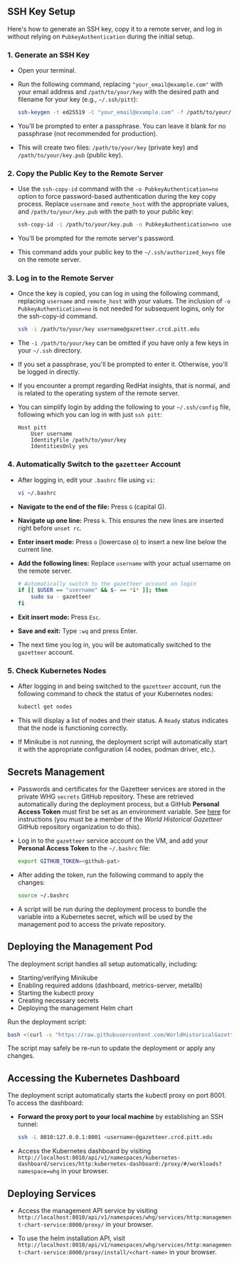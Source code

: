 ## SSH Key Setup

Here's how to generate an SSH key, copy it to a remote server, and log in without relying on `PubkeyAuthentication` during the initial setup.

### 1. Generate an SSH Key

* Open your terminal.
* Run the following command, replacing `"your_email@example.com"` with your email address and `/path/to/your/key` with the desired path and filename for your key (e.g., `~/.ssh/pitt`):

  ```bash
  ssh-keygen -t ed25519 -C "your_email@example.com" -f /path/to/your/key
  ```

* You'll be prompted to enter a passphrase. You can leave it blank for no passphrase (not recommended for production).
* This will create two files: `/path/to/your/key` (private key) and `/path/to/your/key.pub` (public key).

### 2. Copy the Public Key to the Remote Server

* Use the `ssh-copy-id` command with the `-o PubkeyAuthentication=no` option to force password-based authentication during the key copy process. Replace `username` and `remote_host` with the appropriate values, and `/path/to/your/key.pub` with the path to your public key:

  ```bash
  ssh-copy-id -i /path/to/your/key.pub -o PubkeyAuthentication=no username@gazetteer.crcd.pitt.edu
  ```

* You'll be prompted for the remote server's password.
* This command adds your public key to the `~/.ssh/authorized_keys` file on the remote server.

### 3. Log in to the Remote Server

* Once the key is copied, you can log in using the following command, replacing `username` and `remote_host` with your values. The inclusion of `-o PubkeyAuthentication=no` is not needed for subsequent logins, only for the ssh-copy-id command.

    ```bash
    ssh -i /path/to/your/key username@gazetteer.crcd.pitt.edu
    ```

* The `-i /path/to/your/key` can be omitted if you have only a few keys in your `~/.ssh` directory.
* If you set a passphrase, you'll be prompted to enter it. Otherwise, you'll be logged in directly.
* If you encounter a prompt regarding RedHat insights, that is normal, and is related to the operating system of the remote server.
* You can simplify login by adding the following to your `~/.ssh/config` file, following which you can log in with just `ssh pitt`:

  ```plaintext
  Host pitt
      User username
      IdentityFile /path/to/your/key
      IdentitiesOnly yes
  ```

### 4. Automatically Switch to the `gazetteer` Account

* After logging in, edit your `.bashrc` file using `vi`:

  ```bash
  vi ~/.bashrc
  ```

* **Navigate to the end of the file:** Press `G` (capital G).
* **Navigate up one line:** Press `k`. This ensures the new lines are inserted right before `unset rc`.
* **Enter insert mode:** Press `o` (lowercase o) to insert a new line below the current line.
* **Add the following lines:** Replace `username` with your actual username on the remote server.

  ```bash
  # Automatically switch to the gazetteer account on login
  if [[ $USER == "username" && $- == *i* ]]; then
      sudo su - gazetteer
  fi
  ```

* **Exit insert mode:** Press `Esc`.
* **Save and exit:** Type `:wq` and press Enter.

* The next time you log in, you will be automatically switched to the `gazetteer` account.

### 5. Check Kubernetes Nodes

* After logging in and being switched to the `gazetteer` account, run the following command to check the status of your Kubernetes nodes:

  ```bash
  kubectl get nodes
  ```

* This will display a list of nodes and their status. A `Ready` status indicates that the node is functioning correctly.
* If Minikube is not running, the deployment script will automatically start it with the appropriate configuration (4 nodes, podman driver, etc.).

## Secrets Management

* Passwords and certificates for the Gazetteer services are stored in the private WHG `secrets` GitHub repository. These are retrieved automatically during the deployment process, but a GitHub **Personal Access Token** must first be set as an environment variable. See [here](https://github.com/WorldHistoricalGazetteer/secrets?tab=readme-ov-file#setting-up-remote-programmatic-access) for instructions (you must be a member of the _World Historical Gazetteer_ GitHub repository organization to do this).

* Log in to the `gazetteer` service account on the VM, and add your **Personal Access Token** to the `~/.bashrc` file:

  ```bash
  export GITHUB_TOKEN=<github-pat>
  ```

* After adding the token, run the following command to apply the changes:

  ```bash
  source ~/.bashrc
  ```

* A script will be run during the deployment process to bundle the variable into a Kubernetes secret, which will be used by the management pod to access the private repository.

## Deploying the Management Pod

The deployment script handles all setup automatically, including:
- Starting/verifying Minikube
- Enabling required addons (dashboard, metrics-server, metallb)
- Starting the kubectl proxy
- Creating necessary secrets
- Deploying the management Helm chart

Run the deployment script:

```bash
bash <(curl -s "https://raw.githubusercontent.com/WorldHistoricalGazetteer/place/main/deployment/deploy.sh")
```

The script may safely be re-run to update the deployment or apply any changes.

## Accessing the Kubernetes Dashboard

The deployment script automatically starts the kubectl proxy on port 8001. To access the dashboard:

* **Forward the proxy port to your local machine** by establishing an SSH tunnel:
     ```bash
     ssh -L 8010:127.0.0.1:8001 <username>@gazetteer.crcd.pitt.edu
     ```

* Access the Kubernetes dashboard by visiting `http://localhost:8010/api/v1/namespaces/kubernetes-dashboard/services/http:kubernetes-dashboard:/proxy/#/workloads?namespace=whg` in your browser.

## Deploying Services

* Access the management API service by visiting `http://localhost:8010/api/v1/namespaces/whg/services/http:management-chart-service:8000/proxy/` in your browser.

* To use the helm installation API, visit `http://localhost:8010/api/v1/namespaces/whg/services/http:management-chart-service:8000/proxy/install/<chart-name>` in your browser.